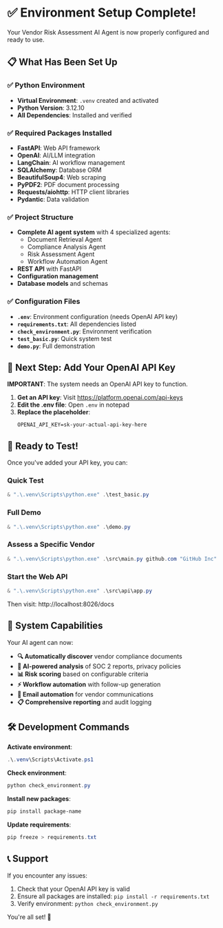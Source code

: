 ﻿# ✅ Environment Setup Complete!

Your Vendor Risk Assessment AI Agent is now properly configured and ready to use.

## 📋 What Has Been Set Up

### ✅ Python Environment
- **Virtual Environment**: `.venv` created and activated
- **Python Version**: 3.12.10
- **All Dependencies**: Installed and verified

### ✅ Required Packages Installed
- **FastAPI**: Web API framework
- **OpenAI**: AI/LLM integration  
- **LangChain**: AI workflow management
- **SQLAlchemy**: Database ORM
- **BeautifulSoup4**: Web scraping
- **PyPDF2**: PDF document processing
- **Requests/aiohttp**: HTTP client libraries
- **Pydantic**: Data validation

### ✅ Project Structure
- **Complete AI agent system** with 4 specialized agents:
  - Document Retrieval Agent
  - Compliance Analysis Agent  
  - Risk Assessment Agent
  - Workflow Automation Agent
- **REST API** with FastAPI
- **Configuration management**
- **Database models** and schemas

### ✅ Configuration Files
- **`.env`**: Environment configuration (needs OpenAI API key)
- **`requirements.txt`**: All dependencies listed
- **`check_environment.py`**: Environment verification
- **`test_basic.py`**: Quick system test
- **`demo.py`**: Full demonstration

## 🔑 Next Step: Add Your OpenAI API Key

**IMPORTANT**: The system needs an OpenAI API key to function.

1. **Get an API key**: Visit https://platform.openai.com/api-keys
2. **Edit the .env file**: Open `.env` in notepad
3. **Replace the placeholder**:
   ```
   OPENAI_API_KEY=sk-your-actual-api-key-here
   ```

## 🚀 Ready to Test!

Once you've added your API key, you can:

### Quick Test
```powershell
& ".\.venv\Scripts\python.exe" .\test_basic.py
```

### Full Demo
```powershell
& ".\.venv\Scripts\python.exe" .\demo.py
```

### Assess a Specific Vendor
```powershell
& ".\.venv\Scripts\python.exe" .\src\main.py github.com "GitHub Inc"
```

### Start the Web API
```powershell
& ".\.venv\Scripts\python.exe" .\src\api\app.py
```
Then visit: http://localhost:8026/docs

## 🎯 System Capabilities

Your AI agent can now:

- **🔍 Automatically discover** vendor compliance documents
- **🤖 AI-powered analysis** of SOC 2 reports, privacy policies
- **📊 Risk scoring** based on configurable criteria
- **⚡ Workflow automation** with follow-up generation
- **📧 Email automation** for vendor communications
- **📋 Comprehensive reporting** and audit logging

## 🛠️ Development Commands

**Activate environment**:
```powershell
.\.venv\Scripts\Activate.ps1
```

**Check environment**:
```powershell
python check_environment.py
```

**Install new packages**:
```powershell
pip install package-name
```

**Update requirements**:
```powershell
pip freeze > requirements.txt
```

## 📞 Support

If you encounter any issues:
1. Check that your OpenAI API key is valid
2. Ensure all packages are installed: `pip install -r requirements.txt`
3. Verify environment: `python check_environment.py`

You're all set! 🎉
